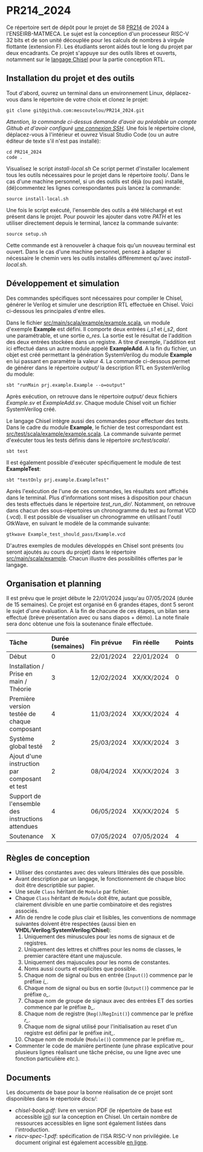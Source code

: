# PR214_2024

Ce répertoire sert de dépôt pour le projet de S8 [PR214](https://ccc.bordeaux-inp.fr/syllabus/index.php?annee=2023&mode=consultation&chemin=74491_76432_74444_74416_74370_74369&langue=1) de 2024 à l'ENSEIRB-MATMECA.
Le sujet est la conception d'un processeur RISC-V 32 bits et de son unité découplée pour les calculs de nombres à virgule flottante (extension F).
Les étudiants seront aidés tout le long du projet par deux encadrants.
Ce projet s'appuye sur des outils libres et ouverts, notamment sur le [langage Chisel](https://www.chisel-lang.org) pour la partie conception RTL.

## Installation du projet et des outils

Tout d'abord, ouvrez un terminal dans un environnement Linux, déplacez-vous dans le répertoire de votre choix et clonez le projet:

```
git clone git@github.com:mescoutelou/PR214_2024.git
```
*Attention, la commande ci-dessus demande d'avoir au préalable un compte Github et d'avoir configuré [une connexion SSH](https://codeur-pro.fr/acceder-en-ssh-a-vos-depots-git-distants-github/).*
Une fois le répertoire cloné, déplacez-vous à l'intérieur et ouvrez Visual Studio Code (ou un autre éditeur de texte s'il n'est pas installé):

```
cd PR214_2024
code .
```

Visualisez le script *install-local.sh*
Ce script permet d'installer localement tous les outils nécessaires pour le projet dans le répertoire *tools/*.
Dans le cas d'une machine personnel, si un des outils est déjà (ou pas) installé, (dé)commentez les lignes correspondantes puis lancez la commande:

```
source install-local.sh
```

Une fois le script exécuté, l'ensemble des outils a été téléchargé et est présent dans le projet.
Pour pouvoir les ajouter dans votre *PATH* et les utiliser directement depuis le terminal, lancez la commande suivante:

```
source setup.sh
```

Cette commande est à renouveler à chaque fois qu'un nouveau terminal est ouvert.
Dans le cas d'une machine personnel, pensez à adapter si nécessaire le chemin vers les outils installés différemment qu'avec *install-local.sh*.

## Développement et simulation

Des commandes spécifiques sont nécessaires pour compiler le Chisel, générer le Verilog et simuler une description RTL effectuée en Chisel.
Voici ci-dessous les principales d'entre elles.

Dans le fichier [src/main/scala/example/example.scala](https://github.com/mescoutelou/PR214_2024/blob/main/src/main/scala/example/example.scala), un module d'exemple **Example** est défini.
Il comporte deux entrées *i_s1* et *i_s2*, dont une paramétrable, et une sortie *o_res*.
La sortie est le résultat de l'addition des deux entrées stockées dans un registre.
A titre d'exemple, l'addition est ici effectué dans un autre module appelé **ExampleAdd**.
A la fin du fichier, un objet est créé permettant la génération SystemVerilog du module **Example** en lui passant en paramètre la valeur 4.
La commande ci-dessous permet de générer dans le répertoire *output/* la description RTL en SystemVerilog du module:

```
sbt "runMain prj.example.Example --o=output"
```

Après exécution, on retrouve dans le répertoire *output/* deux fichiers *Example.sv* et *ExampleAdd.sv*.
Chaque module Chisel voit un fichier SystemVerilog créé.

Le langage Chisel intègre aussi des commandes pour effectuer des tests.
Dans le cadre du module **Example**, le fichier de test correspondant est [src/test/scala/example/example.scala](https://github.com/mescoutelou/PR214_2024/blob/main/src/test/scala/example/example.scala).
La commande suivante permet d'exécuter tous les tests définis dans le répertoire *src/test/scala/*.

```
sbt test
```

Il est également possible d'exécuter spécifiquement le module de test **ExampleTest**:

```
sbt "testOnly prj.example.ExampleTest"
```

Après l'exécution de l'une de ces commandes, les résultats sont affichés dans le terminal.
Plus d'informations sont mises à disposition pour chacun des tests effectués dans le répertoire *test_run_dir/*.
Notamment, on retrouve dans chacun des sous-répertoires un chronogramme du test au format VCD (.vcd).
Il est possible de visualiser un chronogramme en utilisant l'outil GtkWave, en suivant le modèle de la commande suivante:

```
gtkwave Example_test_should_pass/Example.vcd
```

D'autres exemples de modules développés en Chisel sont présents (ou seront ajoutés au cours du projet) dans le répertoire [src/main/scala/example](https://github.com/mescoutelou/PR214_2024/tree/main/src/main/scala/example).
Chacun illustre des possibilités offertes par le langage.

## Organisation et planning 

Il est prévu que le projet débute le 22/01/2024 jusqu'au 07/05/2024 (durée de 15 semaines).
Ce projet est organisé en 6 grandes étapes, dont 5 seront le sujet d'une évaluation.
A la fin de chacune de ces étapes, un bilan sera effectué (brève présentation avec ou sans diapos + démo).
La note finale sera donc obtenue une fois la soutenance finale effectuée.

| Tâche                                                   | Durée (semaines) | Fin prévue | Fin réelle | Points |
| :------------------------------------------------------ | :--------------- | :--------- | :--------- | :----- |
| Début                                                   | 0                | 22/01/2024 | 22/01/2024 | 0      |
| Installation / Prise en main / Théorie                  | 3                | 12/02/2024 | XX/XX/2024 | 0      |
| Première version testée de chaque composant             | 4                | 11/03/2024 | XX/XX/2024 | 4      |
| Système global testé                                    | 2                | 25/03/2024 | XX/XX/2024 | 3      |
| Ajout d'une instruction par composant et test           | 2                | 08/04/2024 | XX/XX/2024 | 3      |
| Support de l'ensemble des instructions attendues        | 4                | 06/05/2024 | XX/XX/2024 | 5      |
| Soutenance                                              | X                | 07/05/2024 | 07/05/2024 | 4      |

## Règles de conception

- Utiliser des constantes avec des valeurs littérales dès que possible.
- Avant description par un langage, le fonctionnement de chaque bloc doit être descriptible sur papier.
- Une seule `Class` héritant de `Module` par fichier.
- Chaque `Class` héritant de `Module` doit être, autant que possible, clairement divisible en une partie combinatoire et des registres associés. 
- Afin de rendre le code plus clair et lisibles, les conventions de nommage suivantes doivent être respectées (aussi bien en **VHDL**/**Verilog**/**SystemVerilog**/**Chisel**):
  1. Uniquement des minuscules pour les noms de signaux et de registres.
  2. Uniquement des lettres et chiffres pour les noms de classes, le premier caractère étant une majuscule.
  3. Uniquement des majuscules pour les noms de constantes.
  4. Noms aussi courts et explicites que possible.
  5. Chaque nom de signal ou bus en entrée (`Input()`) commence par le préfixe *i_*.
  6. Chaque nom de signal ou bus en sortie (`Output()`) commence par le préfixe *o_*.
  7. Chaque nom de groupe de signaux avec des entrées ET des sorties commence par le préfixe *b_*.
  8. Chaque nom de registre (`Reg()`/`RegInit()`) commence par le préfixe *r_*.
  7. Chaque nom de signal utilisé pour l'initialisation au reset d'un registre est défini par le préfixe *init_*.
  9. Chaque nom de module (`Module()`) commence par le préfixe *m_*.
- Commenter le code de manière pertinente (une phrase explicative pour plusieurs lignes réalisant une tâche précise, ou une ligne avec une fonction particulière *etc.*).

## Documents

Les documents de base pour la bonne réalisation de ce projet sont disponibles dans le répertoire *docs/*:
- *chisel-book.pdf*: livre en version PDF (le répertoire de base est accessible [ici](https://github.com/schoeberl/chisel-book)) sur la conception en Chisel. Un certain nombre de ressources accessibles en ligne sont également listées dans l'introduction.
- *riscv-spec-1.pdf*: spécification de l'ISA RISC-V non privilégiée. Le document original est également accessible [en ligne](https://github.com/riscv/riscv-isa-manual/releases/tag/riscv-isa-release-056b6ff-2023-10-02).